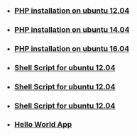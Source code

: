 * ### [PHP installation on ubuntu 12.04](PHP-tutorial-12.04.md)
* ### [PHP installation on ubuntu 14.04](PHP-tutorial-14.04.md)
* ### [PHP installation on ubuntu 16.04](PHP-tutorial-16.04.md)
* ### [Shell Script for ubuntu 12.04](php-12.04.sh)
* ### [Shell Script for ubuntu 12.04](php-14.04.sh)
* ### [Shell Script for ubuntu 12.04](php-16.04.sh)
* ### [Hello World App](hello-world.md)





